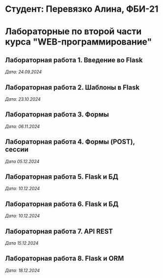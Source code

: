 # Студент: Перевязко Алина, ФБИ-21

# Лабораторные по второй части курса "WEB-программирование"

## Лабораторная работа 1. Введение во Flask

*Дата: 24.09.2024*

## Лабораторная работа 2. Шаблоны в Flask

*Дата: 23.10.2024*

## Лабораторная работа 3. Формы

*Дата: 06.11.2024*

## Лабораторная работа 4. Формы (POST), сессии

*Дата 05.12.2024*

## Лабораторная работа 5. Flask и БД

*Дата: 10.12.2024*

## Лабораторная работа 6. Flask и БД

*Дата: 10.12.2024*

## Лабораторная работа 7. API REST

*Дата 15.12.2024*

## Лабораторная работа 8. Flask и ORM

*Дата: 18.12.2024*

